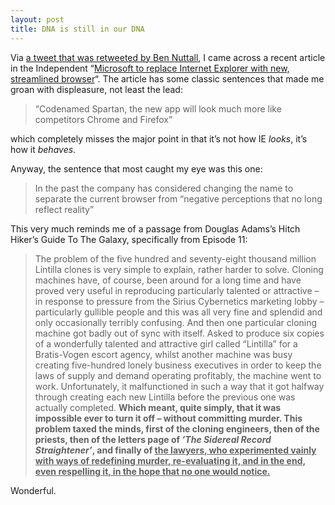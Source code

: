 ```yaml
---
layout: post
title: DNA is still in our DNA
---
```



Via [a tweet that was retweeted by Ben Nuttall](https://twitter.com/aidanfeldman/status/551091071749353472), I came across a recent article in the Independent “[Microsoft to replace Internet Explorer with new, streamlined browser](http://www.independent.co.uk/life-style/gadgets-and-tech/news/microsoft-to-replace-internet-explorer-with-new-streamlined-browser-9949448.html)“. The article has some classic sentences that made me groan with displeasure, not least the lead:

> “Codenamed Spartan, the new app will look much more like competitors Chrome and Firefox”

which completely misses the major point in that it’s not how IE *looks*, it’s how it *behaves*.

Anyway, the sentence that most caught my eye was this one:

> In the past the company has considered changing the name to separate the current browser from “negative perceptions that no long reflect reality”

This very much reminds me of a passage from Douglas Adams’s Hitch Hiker’s Guide To The Galaxy, specifically from Episode 11:

> The problem of the five hundred and seventy-eight thousand million Lintilla clones is very simple to explain, rather harder to solve. Cloning machines have, of course, been around for a long time and have proved very useful in reproducing particularly talented or attractive – in response to pressure from the Sirius Cybernetics marketing lobby – particularly gullible people and this was all very fine and splendid and only occasionally terribly confusing. And then one particular cloning machine got badly out of sync with itself. Asked to produce six copies of a wonderfully talented and attractive girl called “Lintilla” for a Bratis-Vogen escort agency, whilst another machine was busy creating five-hundred lonely business executives in order to keep the laws of supply and demand operating profitably, the machine went to work. Unfortunately, it malfunctioned in such a way that it got halfway through creating each new Lintilla before the previous one was actually completed. **Which meant, quite simply, that it was impossible ever to turn it off – without committing murder. This problem taxed the minds, first of the cloning engineers, then of the priests, then of the letters page of *’The Sidereal Record Straightener’*, and finally of <span style="text-decoration: underline;">the lawyers, who experimented vainly with ways of redefining murder, re-evaluating it, and in the end, even respelling it, in the hope that no one would notice.</span>**

Wonderful.

 


